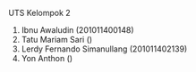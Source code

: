 UTS Kelompok 2

1. Ibnu Awaludin              (201011400148)
2. Tatu Mariam Sari           ()
3. Lerdy Fernando Simanullang (201011402139)
4. Yon Anthon ()
